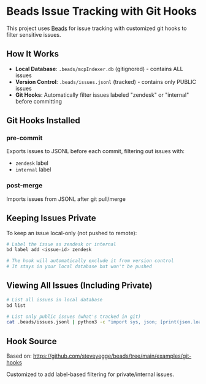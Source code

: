 # Beads Issue Tracking with Git Hooks

This project uses [Beads](https://github.com/steveyegge/beads) for issue tracking with customized git hooks to filter sensitive issues.

## How It Works

- **Local Database**: `.beads/mcpIndexer.db` (gitignored) - contains ALL issues
- **Version Control**: `.beads/issues.jsonl` (tracked) - contains only PUBLIC issues
- **Git Hooks**: Automatically filter issues labeled "zendesk" or "internal" before committing

## Git Hooks Installed

### pre-commit
Exports issues to JSONL before each commit, filtering out issues with:
- `zendesk` label
- `internal` label

### post-merge
Imports issues from JSONL after git pull/merge

## Keeping Issues Private

To keep an issue local-only (not pushed to remote):

```bash
# Label the issue as zendesk or internal
bd label add <issue-id> zendesk

# The hook will automatically exclude it from version control
# It stays in your local database but won't be pushed
```

## Viewing All Issues (Including Private)

```bash
# List all issues in local database
bd list

# List only public issues (what's tracked in git)
cat .beads/issues.jsonl | python3 -c "import sys, json; [print(json.loads(line)['id']) for line in sys.stdin]"
```

## Hook Source

Based on: https://github.com/steveyegge/beads/tree/main/examples/git-hooks

Customized to add label-based filtering for private/internal issues.
